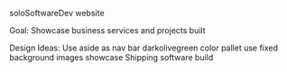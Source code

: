 soloSoftwareDev website

Goal:
Showcase business services and projects built

Design Ideas:
Use aside as nav bar 
darkolivegreen color pallet
use fixed background images
showcase Shipping software build